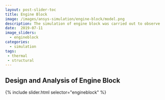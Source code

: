 ```yaml
---
layout: post-slider-toc
title: Engine Block
image: /images/ansys-simulation/engine-block/model.png
description: The simulation of engine block was carried out to observe variation in structural and thermal parameters after external loading.  
date:  2019-07-11
image_sliders:
  - engineblock
categories:
  - simulation 
tags:
 - thermal
 - structural
---
```


## Design and Analysis of Engine Block

{% include slider.html selector="engineblock" %}